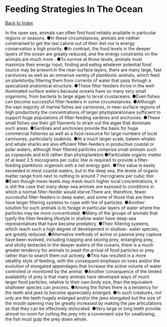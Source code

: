 # Feeding Strategies In The Ocean
[Back to Index](https://github.com/windows10010/tpoExtractor/blob/master/README.md)

In the open sea, animals can often find food reliably available in particular regions or seasons. ●In these circumstances, animals are neither constrained to get the last calorie out of their diet nor is energy conservation a high priority. ●In contrast, the food levels in the deeper layers of the ocean are greatly reduced, and the energy constraints on the animals are much more . ●To survive at those levels, animals must maximize their energy input, finding and eating whatever potential food source may be present.In the near-surface layers, there are many large, fast carnivores as well as an immense variety of planktonic animals, which feed on planktonby filtering them from currents of water that pass through a specialized anatomical structure. ●These filter-feeders thrive in the well-illuminated surface waters because oceans have so many very small organisms, from bacteria to large algae to larval crustaceans. ●Even fishes can become successful filter-feeders in some circumstances. ●Although the vast majority of marine fishes are carnivores, in near-surface regions of high productivity the concentrations of larger phytoplanktonare sufficient to support huge populations of filter-feeding sardines and anchovies. ●These small fishes use their gill filaments to strain out the algae that dominate such areas. ●Sardines and anchovies provide the basis for huge commercial fisheries as well as a food resource for large numbers of local carnivores, particularly seabirds. ●At a much larger scale, baleen whales and whale sharks are also efficient filter-feeders in productive coastal or polar waters, although their filtered particles comprise small animals such as copepods and krill rather than phytoplankton.●Particulate organic matter of at least 2.5 micrograms per cubic liter is required to provide a filter-feeding planktonic organism with a net energy gain. ●This value is easily exceeded in most coastal waters, but in the deep sea, the levels of organic matter range from next to nothing to around 7 micrograms per cubic liter. ●Even though mean levels may mask much higher local concentrations, it is still the case that many deep-sea animals are exposed to conditions in which a normal filter-feeder would starve.There are, therefore, fewer successful filter-feeders in deep water, and some of those that are there have larger filtering systems to cope with the of particles. ●Another solution for such animals is to forage in particular layers of water where the particles may be more concentrated. ●Many of the groups of animals that typify the filter-feeding lifestyle in shallow water have deep-sea representatives that have become predatory. ●Their filtering systems, which reach such a high degree of development in shallow- water species, are greatly reduced. ●Alternative methods of active or passive prey capture have been evolved, including trapping and seizing prey, entangling prey, and sticky tentacles.In the deeper waters of the oceans, there is a much greater tendency for animals to await the arrival of food particles or prey rather than to search them out actively. ●This has resulted in a more stealthy style of feeding, with the consequent emphasis on lures and/or the evolution of elongated appendages that increase the active volume of water controlled or monitored by the animal. ●Another consequence of the limited availability of prey is that many animals have developed ways of much larger food particles, relative to their own body size, than the equivalent shallower species can process. ●Among the fishes there is a tendency for the teeth and jaws to become appreciably enlarged. ●In such creatures, not only are the teeth hugely enlarged and/or the jaws elongated but the size of the mouth opening may be greatly increased by making the jaw articulations so that they can be effectively dislocated. ●Very large or long teeth provide almost no room for cutting the prey into a convenient size for swallowing, the fish must gulp the prey down whole.